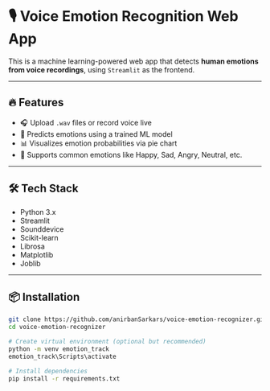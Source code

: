 # 🎙️ Voice Emotion Recognition Web App

This is a machine learning-powered web app that detects **human emotions from voice recordings**, using `Streamlit` as the frontend.

---

## 🔥 Features

- 🎧 Upload `.wav` files or record voice live
- 🤖 Predicts emotions using a trained ML model
- 📊 Visualizes emotion probabilities via pie chart
- 🧠 Supports common emotions like Happy, Sad, Angry, Neutral, etc.

---

## 🛠️ Tech Stack

- Python 3.x
- Streamlit
- Sounddevice
- Scikit-learn
- Librosa
- Matplotlib
- Joblib

---

## 📦 Installation

```bash
git clone https://github.com/anirbanSarkars/voice-emotion-recognizer.git
cd voice-emotion-recognizer

# Create virtual environment (optional but recommended)
python -m venv emotion_track
emotion_track\Scripts\activate

# Install dependencies
pip install -r requirements.txt
